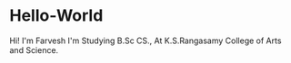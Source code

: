 # Hello-World

Hi!
I'm Farvesh
I'm Studying B.Sc CS.,
At K.S.Rangasamy College of Arts and Science.
